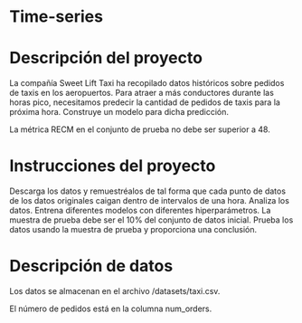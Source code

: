 # Time-series

# Descripción del proyecto #
La compañía Sweet Lift Taxi ha recopilado datos históricos sobre pedidos de taxis en los aeropuertos. Para atraer a más conductores durante las horas pico, necesitamos predecir la cantidad de pedidos de taxis para la próxima hora. Construye un modelo para dicha predicción.

La métrica RECM en el conjunto de prueba no debe ser superior a 48.

# Instrucciones del proyecto # 
Descarga los datos y remuestréalos de tal forma que cada punto de datos de los datos originales caigan dentro de intervalos de una hora.
Analiza los datos.
Entrena diferentes modelos con diferentes hiperparámetros. La muestra de prueba debe ser el 10% del conjunto de datos inicial.
Prueba los datos usando la muestra de prueba y proporciona una conclusión.

# Descripción de datos #
Los datos se almacenan en el archivo /datasets/taxi.csv.  

El número de pedidos está en la columna num_orders.

